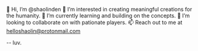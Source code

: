 👋 Hi, I’m @shaolinden
👀 I’m interested in creating meaningful creations for the humanity.
🌱 I’m currently learning and building on the concepts.
💞️ I’m looking to collaborate on with pationate players.
📫 Reach out to me at helloshaolin@protonmail.com

-- luv.

<!---
shaolinden/shaolinden is a ✨ special ✨ repository because its `README.md` (this file) appears on your GitHub profile.
You can click the Preview link to take a look at your changes.
--->
